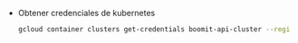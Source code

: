- Obtener credenciales de kubernetes
    ```bash
    gcloud container clusters get-credentials boomit-api-cluster --region us-central1
    ```